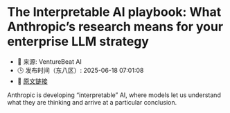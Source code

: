 # The Interpretable AI playbook: What Anthropic’s research means for your enterprise LLM strategy
- 📅 来源: VentureBeat AI
- 🕒 发布时间（东八区）: 2025-06-18 07:01:08
- 🔗 [原文链接](https://venturebeat.com/ai/the-interpretable-ai-playbook-what-anthropics-research-means-for-your-enterprise-llm-strategy/)

Anthropic is developing “interpretable” AI, where models let us understand what they are thinking and arrive at a particular conclusion.
